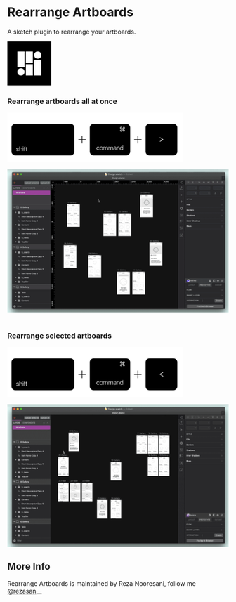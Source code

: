 # Rearrange Artboards

A sketch plugin to rearrange your artboards.

<img src="assets/icon.png" width="100">

### Rearrange artboards all at once
<img src="assets/keyboard-all.png" width="400">

![Rearrange All Artboards](/assets/rearr-all.gif)
<br><br>


### Rearrange selected artboards
<img src="assets/keyboard-selected.png" width="400">

![Rearrange All Artboards](/assets/rearr-selected.gif)

## More Info

Rearrange Artboards is maintained by Reza Nooresani, follow me [@rezasan__](https://instagram.com/rezasan__)
